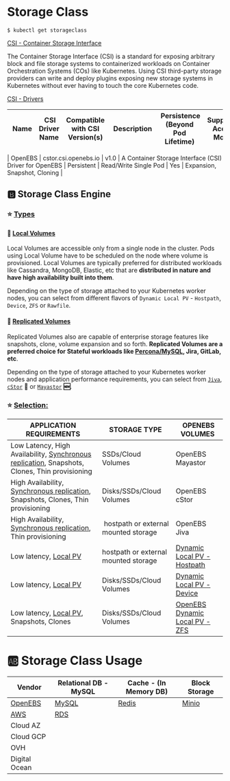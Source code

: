 # Storage Class



```
$ kubectl get storageclass
```

[CSI - Container Storage Interface](https://kubernetes-csi.github.io/docs)

The Container Storage Interface (CSI) is a standard for exposing arbitrary block and file storage systems to containerized workloads on Container Orchestration Systems (COs) like Kubernetes. Using CSI third-party storage providers can write and deploy plugins exposing new storage systems in Kubernetes without ever having to touch the core Kubernetes code.


[CSI - Drivers](https://kubernetes-csi.github.io/docs/drivers.html)

| Name	| CSI Driver Name	| Compatible with CSI Version(s)	| Description	| Persistence (Beyond Pod Lifetime)	| Supported Access Modes	| Dynamic Provisioning	| Other Features | 
|-------|-----------------|---------------------------------|-------------|-----------------------------------|-------------------------|---------------------|----------------------| 

| OpenEBS	| cstor.csi.openebs.io	| v1.0	| A Container Storage Interface (CSI) Driver for OpenEBS	| Persistent	| Read/Write Single Pod	| Yes	| Expansion, Snapshot, Cloning | 




## :b: Storage Class Engine


### :star: [Types](https://docs.openebs.io/docs/next/installation.%20html#types-of-openebs-storage-engines)

#### :round_pushpin: [Local Volumes](https://docs.openebs.io/docs/next/installation.%20html#local-volumes)

Local Volumes are accessible only from a single node in the cluster. Pods using Local Volume have to be scheduled on the node where volume is provisioned. Local Volumes are typically preferred for distributed workloads like Cassandra, MongoDB, Elastic, etc that are **distributed in nature and have high availability built into them**.

Depending on the type of storage attached to your Kubernetes worker nodes, you can select from different flavors of `Dynamic Local PV` - `Hostpath`, `Device`, `ZFS` or `Rawfile`.

#### :round_pushpin: [Replicated Volumes](https://docs.openebs.io/docs/next/installation.%20html#replicated-volumes-aka-highly-available-volumes)

Replicated Volumes also are capable of enterprise storage features like snapshots, clone, volume expansion and so forth. **Replicated Volumes are a preferred choice for Stateful workloads like [Percona/MySQL](https://www.percona.com/software/mysql-database), Jira, GitLab, etc**.

Depending on the type of storage attached to your Kubernetes worker nodes and application performance requirements, you can select from [`Jiva`](https://docs.openebs.io/docs/next/jiva.html), [`cStor`](https://docs.openebs.io/docs/next/cstor.html) **:tada:** or [`Mayastor`](https://mayastor.gitbook.io) **:new:**.

### :star: [Selection:](https://docs.openebs.io/docs/next/installation.%20html#selecting-the-right-storage-engine)


| APPLICATION REQUIREMENTS	  | STORAGE TYPE	| OPENEBS VOLUMES |
|-----------------------------|---------------|-----------------|
| Low Latency, High Availability, [Synchronous replication](#round_pushpin-replicated-volumes), Snapshots, Clones, Thin provisioning	| SSDs/Cloud Volumes	| OpenEBS Mayastor 	| 
| High Availability, [Synchronous replication](#round_pushpin-replicated-volumes), Snapshots, Clones, Thin provisioning | Disks/SSDs/Cloud Volumes | OpenEBS cStor |
| High Availability, [Synchronous replication](#round_pushpin-replicated-volumes), Thin provisioning | hostpath or external mounted storage | OpenEBS Jiva | 
| Low latency, [Local PV](#round_pushpin-local-volumes)	                    | hostpath or external mounted storage	| [Dynamic Local PV - Hostpath](https://docs.openebs.io/docs/next/uglocalpv-hostpath.html) |
| Low latency, [Local PV](#round_pushpin-local-volumes)                    | Disks/SSDs/Cloud Volumes | [Dynamic Local PV - Device](https://docs.openebs.io/docs/next/uglocalpv-device.html) |
| Low latency, [Local PV](#round_pushpin-local-volumes), Snapshots, Clones	| Disks/SSDs/Cloud Volumes | [OpenEBS Dynamic Local PV - ZFS](https://github.com/openebs/zfs-localpv) |



# :ab: Storage Class Usage

| Vendor                                 |  Relational DB - MySQL                                | Cache - (In Memory DB)                          | Block Storage |
|----------------------------------------|-------------------------------------------------------|-------------------------------------------------------|-----|
| [OpenEBS](https://docs.openebs.io)     | [MySQL](https://docs.openebs.io/docs/next/mysql.html) | [Redis](https://docs.openebs.io/docs/next/redis.html) | [Minio](https://docs.openebs.io/docs/next/minio.html)
| [AWS](https://aws.amazon.com)          | [RDS](https://aws.amazon.com/rds/) |
| Cloud AZ 
| Cloud GCP 
| OVH 
| Digital Ocean |







